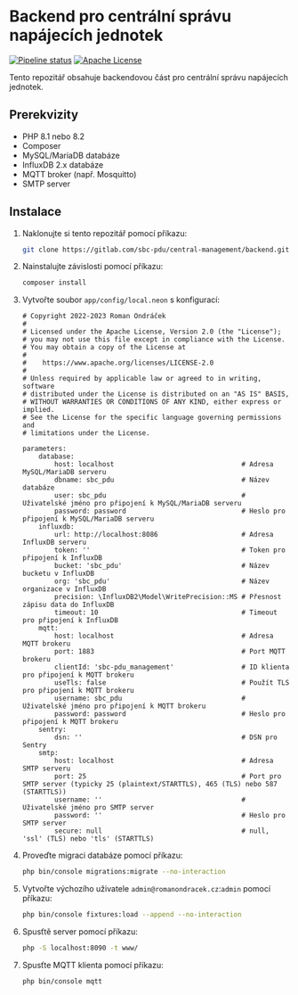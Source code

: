 # Backend pro centrální správu napájecích jednotek

[![Pipeline status](https://gitlab.com/sbc-pdu/central-management/backend/badges/master/pipeline.svg)](https://gitlab.com/sbc-pdu/central-management/backend/-/commits/master)
[![Apache License](https://img.shields.io/badge/license-Apache2-blue.svg)](LICENSE)

Tento repozitář obsahuje backendovou část pro centrální správu napájecích jednotek.

## Prerekvizity

- PHP 8.1 nebo 8.2
- Composer
- MySQL/MariaDB databáze
- InfluxDB 2.x databáze
- MQTT broker (např. Mosquitto)
- SMTP server

## Instalace

1. Naklonujte si tento repozitář pomocí příkazu:
	```bash
	git clone https://gitlab.com/sbc-pdu/central-management/backend.git
	```
2. Nainstalujte závislosti pomocí příkazu:
	```bash
	composer install
	```
3. Vytvořte soubor `app/config/local.neon` s konfigurací:
	```neon
	# Copyright 2022-2023 Roman Ondráček
	#
	# Licensed under the Apache License, Version 2.0 (the "License");
	# you may not use this file except in compliance with the License.
	# You may obtain a copy of the License at
	#
	#    https://www.apache.org/licenses/LICENSE-2.0
	#
	# Unless required by applicable law or agreed to in writing, software
	# distributed under the License is distributed on an "AS IS" BASIS,
	# WITHOUT WARRANTIES OR CONDITIONS OF ANY KIND, either express or implied.
	# See the License for the specific language governing permissions and
	# limitations under the License.
	
	parameters:
		database:
			host: localhost                                # Adresa MySQL/MariaDB serveru
			dbname: sbc_pdu                                # Název databáze
			user: sbc_pdu                                  # Uživatelské jméno pro připojení k MySQL/MariaDB serveru
			password: password                             # Heslo pro připojení k MySQL/MariaDB serveru
		influxdb:
			url: http://localhost:8086                     # Adresa InfluxDB serveru
			token: ''                                      # Token pro připojení k InfluxDB
			bucket: 'sbc_pdu'                              # Název bucketu v InfluxDB
			org: 'sbc_pdu'                                 # Název organizace v InfluxDB
			precision: \InfluxDB2\Model\WritePrecision::MS # Přesnost zápisu data do InfluxDB
			timeout: 10                                    # Timeout pro připojení k InfluxDB
		mqtt:
			host: localhost                                # Adresa MQTT brokeru
			port: 1883                                     # Port MQTT brokeru
			clientId: 'sbc-pdu_management'                 # ID klienta pro připojení k MQTT brokeru
			useTls: false                                  # Použít TLS pro připojení k MQTT brokeru
			username: sbc_pdu                              # Uživatelské jméno pro připojení k MQTT brokeru
			password: password                             # Heslo pro připojení k MQTT brokeru
		sentry:
			dsn: ''                                        # DSN pro Sentry
		smtp:
			host: localhost                                # Adresa SMTP serveru
			port: 25                                       # Port pro SMTP server (typicky 25 (plaintext/STARTTLS), 465 (TLS) nebo 587 (STARTTLS))
			username: ''                                   # Uživatelské jméno pro SMTP server
			password: ''                                   # Heslo pro SMTP server
			secure: null                                   # null, 'ssl' (TLS) nebo 'tls' (STARTTLS)
	```
4. Proveďte migraci databáze pomocí příkazu:
	```bash
	php bin/console migrations:migrate --no-interaction
	```
5. Vytvořte výchozího uživatele `admin@romanondracek.cz`:`admin` pomocí příkazu:
	```bash
	php bin/console fixtures:load --append --no-interaction
	```
6. Spusťtě server pomocí příkazu:
	```bash
	php -S localhost:8090 -t www/
	```
7. Spusťte MQTT klienta pomocí příkazu:
	```bash
	php bin/console mqtt
	```
